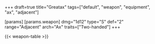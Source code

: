+++
draft=true
title="Greatax"
tags=["default", "weapon", "equipment", "ax", "adjacent"]

[params]
  [params.weapon]
    dmg="1d12"
    type="S"
    def="2"
    range="Adjacent"
    arch="Ax"
    traits=["Two-handed"]
+++

{{< weapon-table >}}


